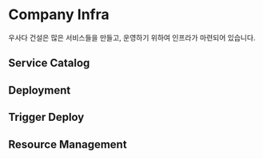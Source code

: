 # Company Infra

우사다 건설은 많은 서비스들을 만들고, 운영하기 위하여 인프라가 마련되어 있습니다.

## Service Catalog

## Deployment

## Trigger Deploy

## Resource Management
